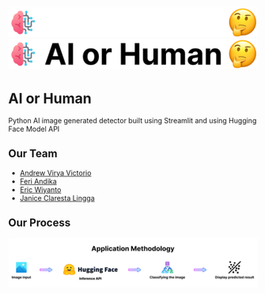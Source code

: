 <h3 align="center">
    <a href="https://github.com/AlphaByte-RedTeam/ai-or-human#light-mode-only" target="_blank">
        <img src="/pictures/logoDark.png" width="1080" alt="Logo" />
    </a>
    <a href="https://github.com/AlphaByte-RedTeam/ai-or-human#dark-mode-only" target="_blank">
        <img src="/pictures/logoLight.png" width="1080" alt="Logo" />
    </a>
</h3>

# AI or Human
Python AI image generated detector built using Streamlit and using Hugging Face Model API

## Our Team
- [Andrew Virya Victorio](https://github.com/AlphaByte-RedTeam)
- [Feri Andika](https://github.com/your-feritale)
- [Eric Wiyanto](https://github.com/wiyantoeric)
- [Janice Claresta Lingga](https://github.com/janeclrst)

## Our Process
<p align="center">
    <img src="/pictures/methodology.png" width="1080" alt="Application Methodology" />
</p>
